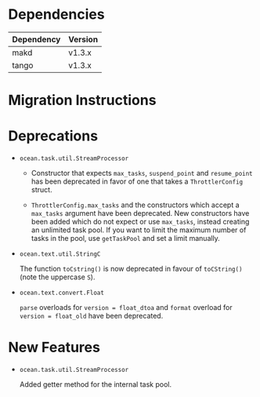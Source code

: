 Dependencies
============

Dependency | Version
-----------|---------
makd       | v1.3.x
tango      | v1.3.x

Migration Instructions
======================

Deprecations
============

* `ocean.task.util.StreamProcessor`

  * Constructor that expects `max_tasks`, `suspend_point` and `resume_point` has
  been deprecated in favor of one that takes a `ThrottlerConfig` struct.

  * `ThrottlerConfig.max_tasks` and the constructors which accept a `max_tasks`
  argument have been deprecated. New constructors have been added which do not
  expect or use `max_tasks`, instead creating an unlimited task pool. If you
  want to limit the maximum number of tasks in the pool, use `getTaskPool` and
  set a limit manually.

* `ocean.text.util.StringC`

  The function `toCstring()` is now deprecated in favour of `toCString()` (note
  the uppercase `S`).


* `ocean.text.convert.Float`

  `parse` overloads for `version = float_dtoa` and `format` overload
  for `version = float_old` have been deprecated.


New Features
============

* `ocean.task.util.StreamProcessor`

  Added getter method for the internal task pool.
